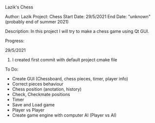 Lazik's Chess

Author: Lazik
Project: Chess
Start Date: 29/5/2021
End Date: "unknown" (probably end of summer 2021)

Description: In this project I will try to make a chess game using Qt GUI.


Progress:

29/5/2021
1) I created first commit with default project cmake file



To  Do:

- Create GUI (Chessboard, chess pieces, timer, player info)
- Correct pieces behaviour
- Chess position (anotation, history)
- Check, Checkmate positions
- Timer
- Save and Load game
- Player vs Player
- Create game engine with computer AI (Player vs AI)